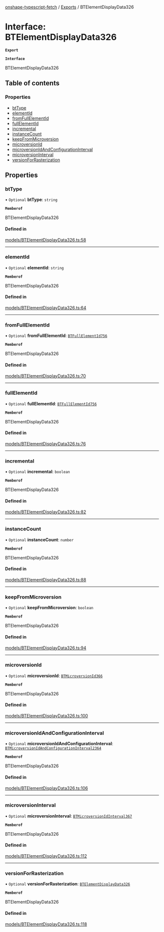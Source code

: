 [onshape-typescript-fetch](../README.md) / [Exports](../modules.md) / BTElementDisplayData326

# Interface: BTElementDisplayData326

**`Export`**

**`Interface`**

BTElementDisplayData326

## Table of contents

### Properties

- [btType](BTElementDisplayData326.md#bttype)
- [elementId](BTElementDisplayData326.md#elementid)
- [fromFullElementId](BTElementDisplayData326.md#fromfullelementid)
- [fullElementId](BTElementDisplayData326.md#fullelementid)
- [incremental](BTElementDisplayData326.md#incremental)
- [instanceCount](BTElementDisplayData326.md#instancecount)
- [keepFromMicroversion](BTElementDisplayData326.md#keepfrommicroversion)
- [microversionId](BTElementDisplayData326.md#microversionid)
- [microversionIdAndConfigurationInterval](BTElementDisplayData326.md#microversionidandconfigurationinterval)
- [microversionInterval](BTElementDisplayData326.md#microversioninterval)
- [versionForRasterization](BTElementDisplayData326.md#versionforrasterization)

## Properties

### btType

• `Optional` **btType**: `string`

**`Memberof`**

BTElementDisplayData326

#### Defined in

[models/BTElementDisplayData326.ts:58](https://github.com/toebes/onshape-typescript-fetch/blob/3e11ae1/models/BTElementDisplayData326.ts#L58)

___

### elementId

• `Optional` **elementId**: `string`

**`Memberof`**

BTElementDisplayData326

#### Defined in

[models/BTElementDisplayData326.ts:64](https://github.com/toebes/onshape-typescript-fetch/blob/3e11ae1/models/BTElementDisplayData326.ts#L64)

___

### fromFullElementId

• `Optional` **fromFullElementId**: [`BTFullElementId756`](BTFullElementId756.md)

**`Memberof`**

BTElementDisplayData326

#### Defined in

[models/BTElementDisplayData326.ts:70](https://github.com/toebes/onshape-typescript-fetch/blob/3e11ae1/models/BTElementDisplayData326.ts#L70)

___

### fullElementId

• `Optional` **fullElementId**: [`BTFullElementId756`](BTFullElementId756.md)

**`Memberof`**

BTElementDisplayData326

#### Defined in

[models/BTElementDisplayData326.ts:76](https://github.com/toebes/onshape-typescript-fetch/blob/3e11ae1/models/BTElementDisplayData326.ts#L76)

___

### incremental

• `Optional` **incremental**: `boolean`

**`Memberof`**

BTElementDisplayData326

#### Defined in

[models/BTElementDisplayData326.ts:82](https://github.com/toebes/onshape-typescript-fetch/blob/3e11ae1/models/BTElementDisplayData326.ts#L82)

___

### instanceCount

• `Optional` **instanceCount**: `number`

**`Memberof`**

BTElementDisplayData326

#### Defined in

[models/BTElementDisplayData326.ts:88](https://github.com/toebes/onshape-typescript-fetch/blob/3e11ae1/models/BTElementDisplayData326.ts#L88)

___

### keepFromMicroversion

• `Optional` **keepFromMicroversion**: `boolean`

**`Memberof`**

BTElementDisplayData326

#### Defined in

[models/BTElementDisplayData326.ts:94](https://github.com/toebes/onshape-typescript-fetch/blob/3e11ae1/models/BTElementDisplayData326.ts#L94)

___

### microversionId

• `Optional` **microversionId**: [`BTMicroversionId366`](BTMicroversionId366.md)

**`Memberof`**

BTElementDisplayData326

#### Defined in

[models/BTElementDisplayData326.ts:100](https://github.com/toebes/onshape-typescript-fetch/blob/3e11ae1/models/BTElementDisplayData326.ts#L100)

___

### microversionIdAndConfigurationInterval

• `Optional` **microversionIdAndConfigurationInterval**: [`BTMicroversionIdAndConfigurationInterval2364`](BTMicroversionIdAndConfigurationInterval2364.md)

**`Memberof`**

BTElementDisplayData326

#### Defined in

[models/BTElementDisplayData326.ts:106](https://github.com/toebes/onshape-typescript-fetch/blob/3e11ae1/models/BTElementDisplayData326.ts#L106)

___

### microversionInterval

• `Optional` **microversionInterval**: [`BTMicroversionIdInterval367`](BTMicroversionIdInterval367.md)

**`Memberof`**

BTElementDisplayData326

#### Defined in

[models/BTElementDisplayData326.ts:112](https://github.com/toebes/onshape-typescript-fetch/blob/3e11ae1/models/BTElementDisplayData326.ts#L112)

___

### versionForRasterization

• `Optional` **versionForRasterization**: [`BTElementDisplayData326`](BTElementDisplayData326.md)

**`Memberof`**

BTElementDisplayData326

#### Defined in

[models/BTElementDisplayData326.ts:118](https://github.com/toebes/onshape-typescript-fetch/blob/3e11ae1/models/BTElementDisplayData326.ts#L118)
